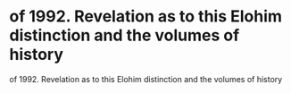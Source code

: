 # of 1992. Revelation as to this Elohim distinction and the volumes of history

of 1992. Revelation as to this Elohim distinction and the volumes of history